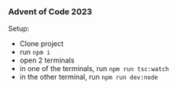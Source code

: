 ### Advent of Code 2023

Setup:

- Clone project
- run `npm i`
- open 2 terminals
- in one of the terminals, run `npm run tsc:watch`
- in the other terminal, run `npm run dev:node`
